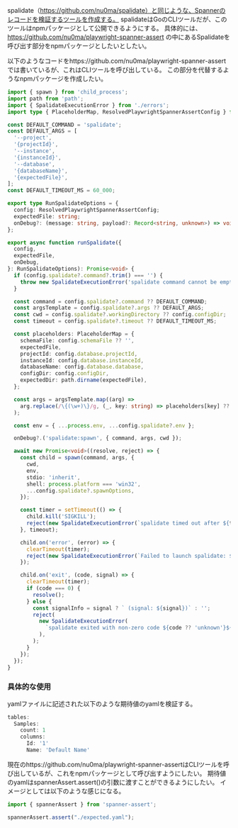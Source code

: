 spalidate（https://github.com/nu0ma/spalidate）と同じような、Spannerのレコードを検証するツールを作成する。
spalidateはGoのCLIツールだが、このツールはnpmパッケージとして公開できるようにする。
具体的には、https://github.com/nu0ma/playwright-spanner-assert の中にあるSpalidateを呼び出す部分をnpmパッケージとしたいとしたい。


以下のようなコードをhttps://github.com/nu0ma/playwright-spanner-assertでは書いているが、これはCLIツールを呼び出している。
この部分を代替するようなnpmパッケージを作成したい。
```ts
import { spawn } from 'child_process';
import path from 'path';
import { SpalidateExecutionError } from './errors';
import type { PlaceholderMap, ResolvedPlaywrightSpannerAssertConfig } from './types';

const DEFAULT_COMMAND = 'spalidate';
const DEFAULT_ARGS = [
  '--project',
  '{projectId}',
  '--instance',
  '{instanceId}',
  '--database',
  '{databaseName}',
  '{expectedFile}',
];
const DEFAULT_TIMEOUT_MS = 60_000;

export type RunSpalidateOptions = {
  config: ResolvedPlaywrightSpannerAssertConfig;
  expectedFile: string;
  onDebug?: (message: string, payload?: Record<string, unknown>) => void;
};

export async function runSpalidate({
  config,
  expectedFile,
  onDebug,
}: RunSpalidateOptions): Promise<void> {
  if (config.spalidate?.command?.trim() === '') {
    throw new SpalidateExecutionError('spalidate command cannot be empty');
  }

  const command = config.spalidate?.command ?? DEFAULT_COMMAND;
  const argsTemplate = config.spalidate?.args ?? DEFAULT_ARGS;
  const cwd = config.spalidate?.workingDirectory ?? config.configDir;
  const timeout = config.spalidate?.timeout ?? DEFAULT_TIMEOUT_MS;

  const placeholders: PlaceholderMap = {
    schemaFile: config.schemaFile ?? '',
    expectedFile,
    projectId: config.database.projectId,
    instanceId: config.database.instanceId,
    databaseName: config.database.database,
    configDir: config.configDir,
    expectedDir: path.dirname(expectedFile),
  };

  const args = argsTemplate.map((arg) =>
    arg.replace(/\{(\w+)\}/g, (_, key: string) => placeholders[key] ?? `{${key}}`),
  );

  const env = { ...process.env, ...config.spalidate?.env };

  onDebug?.('spalidate:spawn', { command, args, cwd });

  await new Promise<void>((resolve, reject) => {
    const child = spawn(command, args, {
      cwd,
      env,
      stdio: 'inherit',
      shell: process.platform === 'win32',
      ...config.spalidate?.spawnOptions,
    });

    const timer = setTimeout(() => {
      child.kill('SIGKILL');
      reject(new SpalidateExecutionError(`spalidate timed out after ${timeout}ms`));
    }, timeout);

    child.on('error', (error) => {
      clearTimeout(timer);
      reject(new SpalidateExecutionError(`Failed to launch spalidate: ${error.message}`));
    });

    child.on('exit', (code, signal) => {
      clearTimeout(timer);
      if (code === 0) {
        resolve();
      } else {
        const signalInfo = signal ? ` (signal: ${signal})` : '';
        reject(
          new SpalidateExecutionError(
            `spalidate exited with non-zero code ${code ?? 'unknown'}${signalInfo}`,
          ),
        );
      }
    });
  });
}

```

### 具体的な使用
yamlファイルに記述された以下のような期待値のyamlを検証する。
```ts
tables:
  Samples:
    count: 1
    columns:
      Id: '1'
      Name: 'Default Name'

```

現在のhttps://github.com/nu0ma/playwright-spanner-assertはCLIツールを呼び出しているが、これをnpmパッケージとして呼び出すようにしたい。
期待値のyamlはspannerAssert.assert()の引数に渡すことができるようにしたい。
イメージとしては以下のような感じになる。
```ts
import { spannerAssert } from 'spanner-assert';

spannerAssert.assert("./expected.yaml");
```
